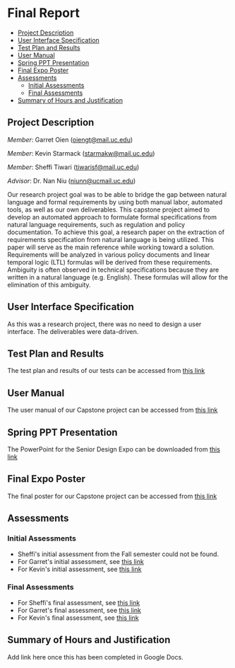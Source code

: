 # Final Report
 - [Project Description](#project-description)
 - [User Interface Specification](#user-interface-specification)
 - [Test Plan and Results](#test-plan-and-results)
 - [User Manual](#user-manual)
 - [Spring PPT Presentation](#spring-ppt-presentation)
 - [Final Expo Poster](#final-expo-poster)
 - [Assessments](#assessments)
    - [Initial Assessments](#initial-assessments)
    - [Final Assessments](#final-assessments)
 - [Summary of Hours and Justification](#summary-of-hours-and-justification)

## Project Description
_Member_: Garret Oien (oiengt@mail.uc.edu)

_Member_: Kevin Starmack (starmakw@mail.uc.edu)

_Member_: Sheffi Tiwari (tiwarisf@mail.uc.edu)

_Advisor_: Dr. Nan Niu (niunn@ucmail.uc.edu)

Our research project goal was to be able to bridge the gap between natural language and formal requirements by using both manual labor, automated tools, as well as our own deliverables. This capstone project aimed to develop an automated approach to formulate formal specifications from natural language requirements, such as regulation and policy documentation. To achieve this goal, a research paper on the extraction of requirements specification from natural language is being utilized. This paper will serve as the main reference while working toward a solution. Requirements will be analyzed in various policy documents and linear temporal logic (LTL) formulas will be derived from these requirements. Ambiguity is often observed in technical specifications because they are written in a natural language (e.g. English). These formulas will allow for the elimination of this ambiguity.

## User Interface Specification
As this was a research project, there was no need to design a user interface. The deliverables were data-driven.

## Test Plan and Results
The test plan and results of our tests can be accessed from [this link](https://github.com/NLP-with-GKS/Senior-Design/blob/master/Test_Plan_and_Results.pdf)

## User Manual
The user manual of our Capstone project can be accessed from [this link](https://github.com/NLP-with-GKS/Senior-Design/blob/master/2021%20User%20Guide/User-Guide.md)

## Spring PPT Presentation
The PowerPoint for the Senior Design Expo can be downloaded from [this link](https://github.com/NLP-with-GKS/Senior-Design/blob/master/Expo%20Slidedeck.pptx)

## Final Expo Poster
The final poster for our Capstone project can be accessed from [this link](https://github.com/NLP-with-GKS/Senior-Design/blob/master/Senior%20Design%20-%20Poster.pdf)

## Assessments
### Initial Assessments
- Sheffi's initial assessment from the Fall semester could not be found.
- For Garret's initial assessment, see [this link](https://github.com/NLP-with-GKS/Senior-Design/blob/master/Classwork-Homework/Garret%20Oien_Individual%20Capstone%20Assessment.md)
- For Kevin's initial assessment, see [this link](https://github.com/NLP-with-GKS/Senior-Design/blob/master/Classwork-Homework/Kevin-SelfAssessment.md)

### Final Assessments
- For Sheffi's final assessment, see [this link](https://github.com/NLP-with-GKS/Senior-Design/blob/master/Final-Assessments/Sheffi%20Assessment.docx)
- For Garret's final assessment, see [this link](https://github.com/NLP-with-GKS/Senior-Design/blob/master/Final-Assessments/Garret%20Assessment.docx)
- For Kevin's final assessment, see [this link](https://github.com/NLP-with-GKS/Senior-Design/blob/master/Final-Assessments/Kevin%20Assessment.docx)

## Summary of Hours and Justification
Add link here once this has been completed in Google Docs.
